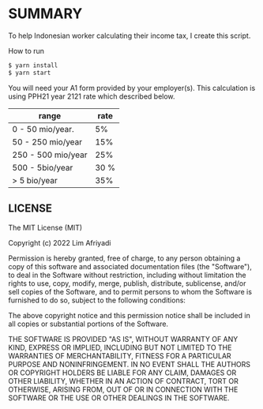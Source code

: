 # SUMMARY

To help Indonesian worker calculating their income tax, I create this script.

How to run

```sh
$ yarn install
$ yarn start
```

You will need your A1 form provided by your employer(s). This calculation is
using PPH21 year 2121 rate which described below.

| range | rate |
|-------|-------|
| 0 - 50 mio/year. | 5% |
| 50 - 250 mio/year | 15% |
| 250 - 500 mio/year | 25% |
| 500 - 5bio/year | 30 % |
| > 5 bio/year | 35% |

## LICENSE

The MIT License (MIT)

Copyright (c) 2022 Lim Afriyadi

Permission is hereby granted, free of charge, to any person obtaining a copy
of this software and associated documentation files (the "Software"), to deal
in the Software without restriction, including without limitation the rights
to use, copy, modify, merge, publish, distribute, sublicense, and/or sell
copies of the Software, and to permit persons to whom the Software is
furnished to do so, subject to the following conditions:

The above copyright notice and this permission notice shall be included in
all copies or substantial portions of the Software.

THE SOFTWARE IS PROVIDED "AS IS", WITHOUT WARRANTY OF ANY KIND, EXPRESS OR
IMPLIED, INCLUDING BUT NOT LIMITED TO THE WARRANTIES OF MERCHANTABILITY,
FITNESS FOR A PARTICULAR PURPOSE AND NONINFRINGEMENT. IN NO EVENT SHALL THE
AUTHORS OR COPYRIGHT HOLDERS BE LIABLE FOR ANY CLAIM, DAMAGES OR OTHER
LIABILITY, WHETHER IN AN ACTION OF CONTRACT, TORT OR OTHERWISE, ARISING FROM,
OUT OF OR IN CONNECTION WITH THE SOFTWARE OR THE USE OR OTHER DEALINGS IN
THE SOFTWARE.
